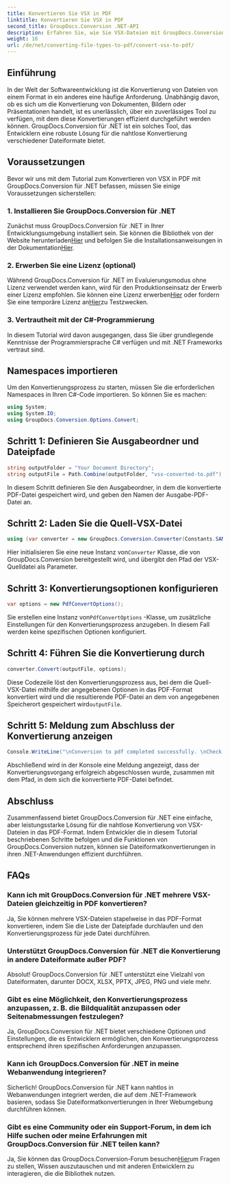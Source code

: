 ```yaml
---
title: Konvertieren Sie VSX in PDF
linktitle: Konvertieren Sie VSX in PDF
second_title: GroupDocs.Conversion .NET-API
description: Erfahren Sie, wie Sie VSX-Dateien mit GroupDocs.Conversion für .NET mühelos in das PDF-Format konvertieren. Folgen Sie unserer Schritt-für-Schritt-Anleitung.
weight: 16
url: /de/net/converting-file-types-to-pdf/convert-vsx-to-pdf/
---
```

## Einführung
In der Welt der Softwareentwicklung ist die Konvertierung von Dateien von einem Format in ein anderes eine häufige Anforderung. Unabhängig davon, ob es sich um die Konvertierung von Dokumenten, Bildern oder Präsentationen handelt, ist es unerlässlich, über ein zuverlässiges Tool zu verfügen, mit dem diese Konvertierungen effizient durchgeführt werden können. GroupDocs.Conversion für .NET ist ein solches Tool, das Entwicklern eine robuste Lösung für die nahtlose Konvertierung verschiedener Dateiformate bietet.
## Voraussetzungen
Bevor wir uns mit dem Tutorial zum Konvertieren von VSX in PDF mit GroupDocs.Conversion für .NET befassen, müssen Sie einige Voraussetzungen sicherstellen:
### 1. Installieren Sie GroupDocs.Conversion für .NET
 Zunächst muss GroupDocs.Conversion für .NET in Ihrer Entwicklungsumgebung installiert sein. Sie können die Bibliothek von der Website herunterladen[Hier](https://releases.groupdocs.com/conversion/net/) und befolgen Sie die Installationsanweisungen in der Dokumentation[Hier](https://tutorials.groupdocs.com/conversion/net/).
### 2. Erwerben Sie eine Lizenz (optional)
 Während GroupDocs.Conversion für .NET im Evaluierungsmodus ohne Lizenz verwendet werden kann, wird für den Produktionseinsatz der Erwerb einer Lizenz empfohlen. Sie können eine Lizenz erwerben[Hier](https://purchase.groupdocs.com/buy) oder fordern Sie eine temporäre Lizenz an[Hier](https://purchase.groupdocs.com/temporary-license/)zu Testzwecken.
### 3. Vertrautheit mit der C#-Programmierung
In diesem Tutorial wird davon ausgegangen, dass Sie über grundlegende Kenntnisse der Programmiersprache C# verfügen und mit .NET Frameworks vertraut sind.

## Namespaces importieren
Um den Konvertierungsprozess zu starten, müssen Sie die erforderlichen Namespaces in Ihren C#-Code importieren. So können Sie es machen:

```csharp
using System;
using System.IO;
using GroupDocs.Conversion.Options.Convert;
```
## Schritt 1: Definieren Sie Ausgabeordner und Dateipfade
```csharp
string outputFolder = "Your Document Directory";
string outputFile = Path.Combine(outputFolder, "vsx-converted-to.pdf");
```
In diesem Schritt definieren Sie den Ausgabeordner, in dem die konvertierte PDF-Datei gespeichert wird, und geben den Namen der Ausgabe-PDF-Datei an.
## Schritt 2: Laden Sie die Quell-VSX-Datei
```csharp
using (var converter = new GroupDocs.Conversion.Converter(Constants.SAMPLE_VSX))
```
 Hier initialisieren Sie eine neue Instanz von`Converter` Klasse, die von GroupDocs.Conversion bereitgestellt wird, und übergibt den Pfad der VSX-Quelldatei als Parameter.
## Schritt 3: Konvertierungsoptionen konfigurieren
```csharp
var options = new PdfConvertOptions();
```
 Sie erstellen eine Instanz von`PdfConvertOptions` -Klasse, um zusätzliche Einstellungen für den Konvertierungsprozess anzugeben. In diesem Fall werden keine spezifischen Optionen konfiguriert.
## Schritt 4: Führen Sie die Konvertierung durch
```csharp
converter.Convert(outputFile, options);
```
Diese Codezeile löst den Konvertierungsprozess aus, bei dem die Quell-VSX-Datei mithilfe der angegebenen Optionen in das PDF-Format konvertiert wird und die resultierende PDF-Datei an dem von angegebenen Speicherort gespeichert wird`outputFile`.
## Schritt 5: Meldung zum Abschluss der Konvertierung anzeigen
```csharp
Console.WriteLine("\nConversion to pdf completed successfully. \nCheck output in {0}", outputFolder);
```
Abschließend wird in der Konsole eine Meldung angezeigt, dass der Konvertierungsvorgang erfolgreich abgeschlossen wurde, zusammen mit dem Pfad, in dem sich die konvertierte PDF-Datei befindet.

## Abschluss
Zusammenfassend bietet GroupDocs.Conversion für .NET eine einfache, aber leistungsstarke Lösung für die nahtlose Konvertierung von VSX-Dateien in das PDF-Format. Indem Entwickler die in diesem Tutorial beschriebenen Schritte befolgen und die Funktionen von GroupDocs.Conversion nutzen, können sie Dateiformatkonvertierungen in ihren .NET-Anwendungen effizient durchführen.
## FAQs
### Kann ich mit GroupDocs.Conversion für .NET mehrere VSX-Dateien gleichzeitig in PDF konvertieren?
Ja, Sie können mehrere VSX-Dateien stapelweise in das PDF-Format konvertieren, indem Sie die Liste der Dateipfade durchlaufen und den Konvertierungsprozess für jede Datei durchführen.
### Unterstützt GroupDocs.Conversion für .NET die Konvertierung in andere Dateiformate außer PDF?
Absolut! GroupDocs.Conversion für .NET unterstützt eine Vielzahl von Dateiformaten, darunter DOCX, XLSX, PPTX, JPEG, PNG und viele mehr.
### Gibt es eine Möglichkeit, den Konvertierungsprozess anzupassen, z. B. die Bildqualität anzupassen oder Seitenabmessungen festzulegen?
Ja, GroupDocs.Conversion für .NET bietet verschiedene Optionen und Einstellungen, die es Entwicklern ermöglichen, den Konvertierungsprozess entsprechend ihren spezifischen Anforderungen anzupassen.
### Kann ich GroupDocs.Conversion für .NET in meine Webanwendung integrieren?
Sicherlich! GroupDocs.Conversion für .NET kann nahtlos in Webanwendungen integriert werden, die auf dem .NET-Framework basieren, sodass Sie Dateiformatkonvertierungen in Ihrer Webumgebung durchführen können.
### Gibt es eine Community oder ein Support-Forum, in dem ich Hilfe suchen oder meine Erfahrungen mit GroupDocs.Conversion für .NET teilen kann?
 Ja, Sie können das GroupDocs.Conversion-Forum besuchen[Hier](https://forum.groupdocs.com/c/conversion/11)um Fragen zu stellen, Wissen auszutauschen und mit anderen Entwicklern zu interagieren, die die Bibliothek nutzen.